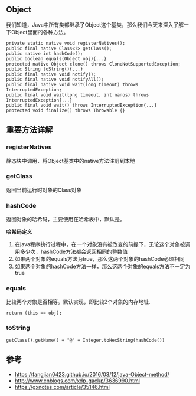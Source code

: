 ## Object

我们知道，Java中所有类都继承了Object这个基类，那么我们今天来深入了解一下Object里面的各种方法。

```
private static native void registerNatives();
public final native Class<?> getClass();
public native int hashCode();
public boolean equals(Object obj){...}
protected native Object clone() throws CloneNotSupportedException;
public String toString(){...}
public final native void notify();
public final native void notifyAll();
public final native void wait(long timeout) throws InterruptedException;
public final void wait(long timeout, int nanos) throws InterruptedException{...}
public final void wait() throws InterruptedException{...}
protected void finalize() throws Throwable {}
```

## 重要方法详解

### registerNatives

静态块中调用，将Object基类中的native方法注册到本地

### getClass

返回当前运行时对象的Class对象

### hashCode

返回对象的哈希码，主要使用在哈希表中，默认是。

**哈希码定义**

1. 在java程序执行过程中，在一个对象没有被改变的前提下，无论这个对象被调用多少次，hashCode方法都会返回相同的整数值
2. 如果两个对象的equals方法为true，那么这两个对象的hashCode必须相同
3. 如果两个对象的hashCode方法一样，那么这两个对象的equals方法不一定为true

### equals

比较两个对象是否相等。默认实现，即比较2个对象的内存地址.

```
return (this == obj);
```

### toString



```
getClass().getName() + "@" + Integer.toHexString(hashCode())
```

## 参考

- https://fangjian0423.github.io/2016/03/12/java-Object-method/
- http://www.cnblogs.com/xdp-gacl/p/3636990.html
- https://gxnotes.com/article/35146.html

